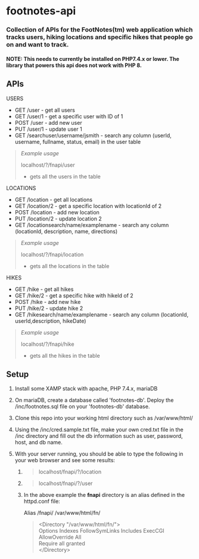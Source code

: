# footnotes-api

### Collection of APIs for the FootNotes(tm) web application which tracks users, hiking locations and specific hikes that people go on and want to track.

#### **NOTE:** This needs to currently be installed on PHP7.4.x or lower. The library that powers this api does not work with PHP 8.

## APIs

USERS

- GET /user - get all users
- GET /user/1 - get a specific user with ID of 1
- POST /user - add new user
- PUT /user/1 - update user 1
- GET /searchuser/username/jsmith - search any column (userId, username, fullname, status, email) in the user table

> _Example usage_
>
> localhost/?/fnapi/user
>
> - gets all the users in the table

LOCATIONS

- GET /location - get all locations
- GET /location/2 - get a specific location with locationId of 2
- POST /location - add new location
- PUT /location/2 - update location 2
- GET /locationsearch/name/examplename - search any column (locationId, description, name, directions)

> _Example usage_
>
> localhost/?/fnapi/location
>
> - gets all the locations in the table

HIKES

- GET /hike - get all hikes
- GET /hike/2 - get a specific hike with hikeId of 2
- POST /hike - add new hike
- PUT /hike/2 - update hike 2
- GET /hikesearch/name/examplename - search any column (locationId, userId,description, hikeDate)

> _Example usage_
>
> localhost/?/fnapi/hike
>
> - gets all the hikes in the table

## Setup

1. Install some XAMP stack with apache, PHP 7.4.x, mariaDB
2. On mariaDB, create a database called 'footnotes-db'. Deploy the /inc/footnotes.sql file on your 'footnotes-db' database.
3. Clone this repo into your working html directory such as /var/www/html/
4. Using the /inc/cred.sample.txt file, make your own cred.txt file in the /inc directory and fill out the db information such as user, password, host, and db name.
5. With your server running, you should be able to type the following in your web browser and see some results:

   1. > localhost/fnapi/?/location

   2. > localhost/fnapi/?/user
   3. In the above example the **fnapi** directory is an alias defined in the httpd.conf file:

      Alias /fnapi/ /var/www/html/fn/

      > <Directory "/var/www/html/fn/"><br/>
      > Options Indexes FollowSymLinks Includes ExecCGI<br/>
      > AllowOverride All<br/>
      > Require all granted<br/>
      > <\/Directory>
